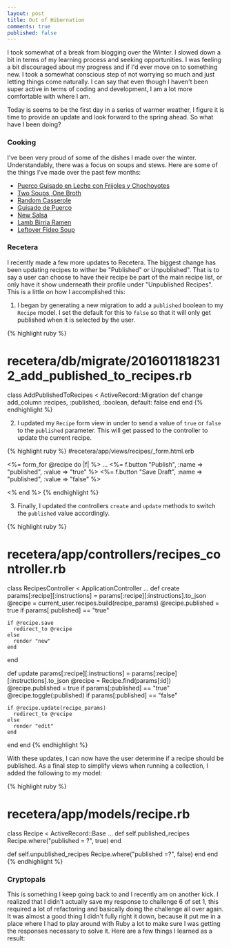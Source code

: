 ```yaml
---
layout: post
title: Out of Hibernation
comments: true
published: false
---
```



I took somewhat of a break from blogging over the Winter. I slowed down a bit in terms of my learning process and seeking opportunities.  I was feeling a bit discouraged about my progress and if I'd ever move on to something new.  I took a somewhat conscious step of not worrying so much and just letting things come naturally.  I can say that even though I haven't been super active in terms of coding and development, I am a lot more comfortable with where I am.  

Today is seems to be the first day in a series of warmer weather, I figure it is time to provide an update and look forward to the spring ahead. So what have I been doing?

### Cooking

  I've been very proud of some of the dishes I made over the winter.  Understandably, there was a focus on soups and stews.  Here are some of the things I've made over the past few months:
  
  * [Puerco Guisado en Leche con Frijoles y Chochoyotes](http://www.comalcaliente.com/2015/12/puerco-guisado-en-leche-con-frijoles.html)
  * [Two Soups, One Broth](http://www.comalcaliente.com/2016/01/two-soups-one-broth.html)
  * [Random Casserole](http://www.comalcaliente.com/2016/01/random-casserole.html)
  * [Guisado de Puerco](http://www.comalcaliente.com/2016/01/guisado-de-puerco.html)
  * [New Salsa](http://www.comalcaliente.com/2016/02/new-salsa.html)
  * [Lamb Birria Ramen](http://www.comalcaliente.com/2016/02/lamb-birria-ramen.html)
  * [Leftover Fideo Soup](http://www.comalcaliente.com/2016/02/leftover-fideo-soup.html)

### Recetera

  I recently made a few more updates to Recetera.  The biggest change has been updating recipes to wither be "Published" or Unpublished".  That is to say a user can choose to have their recipe be part of the main recipe list, or only have it show underneath their profile under "Unpublished Recipes".  This is a little on how I accomplished this:
  
1. I began by generating a new migration to add a `published` boolean to my `Recipe` model. I set the default for this to `false` so that it will only get published when it is selected by the user.

{% highlight ruby %}
# recetera/db/migrate/20160118182312_add_published_to_recipes.rb

class AddPublishedToRecipes < ActiveRecord::Migration
  def change
    add_column :recipes, :published, :boolean, default: false
  end
end
{% endhighlight %}

2. I updated my `Recipe` form view in under to send a value of `true` or `false` to the `published` parameter.  This will get passed to the controller to update the current recipe.

{% highlight ruby %}
#recetera/app/views/recipes/_form.html.erb

<%= form_for @recipe do |f| %>
...
<%= f.button "Publish", :name => "published", :value => "true" %>
    <%= f.button "Save Draft", :name => "published", :value => "false" %>
  </div>
<% end %>
{% endhighlight %}

3. Finally, I updated the controllers `create` and `update` methods to switch the `published` value accordingly.

{% highlight ruby %}
# recetera/app/controllers/recipes_controller.rb

class RecipesController < ApplicationController
...
def create
    params[:recipe][:instructions] = params[:recipe][:instructions].to_json
    @recipe = current_user.recipes.build(recipe_params)
    @recipe.published = true if params[:published] == "true"

    if @recipe.save
      redirect_to @recipe
    else
      render "new"
    end
  end

  def update
    params[:recipe][:instructions] = params[:recipe][:instructions].to_json
    @recipe = Recipe.find(params[:id])
    @recipe.published = true if params[:published] == "true"
    @recipe.toggle(:published) if params[:published] == "false"

    if @recipe.update(recipe_params)
      redirect_to @recipe
    else
      render "edit"
    end
  end
end
{% endhighlight %}

With these updates, I can now have the user determine if a recipe should be published.  As a final step to simplify views when running a collection, I added the following to my model: 

{% highlight ruby %}
# recetera/app/models/recipe.rb

class Recipe < ActiveRecord::Base
...
def self.published_recipes
    Recipe.where("published = ?", true)
  end

  def self.unpublished_recipes
    Recipe.where("published =?", false)
  end
end
{% endhighlight %}

### Cryptopals

  This is something I keep going back to and I recently am on another kick.  I realized that I didn't actually save my response to challenge 6 of set 1, this required a lot of refactoring and basically doing the challenge all over again.  It was almost a good thing I didn't fully right it down, because it put me in a place where I had to play around with Ruby a lot to make sure I was getting the responses necessary to solve it.  Here are a few things I learned as a result:
